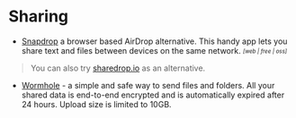 # Sharing

- [Snapdrop](https://snapdrop.net/) a browser based AirDrop alternative. This handy app lets you share text and files between devices on the same network. <sub><sup>*[web | free | oss]*</sup></sub>
> You can also try [sharedrop.io](https://www.sharedrop.io/) as an alternative.

- [Wormhole](https://wormhole.app/) - a simple and safe way to send files and folders. All your shared data is end-to-end encrypted and is automatically expired after 24 hours. Upload size is limited to 10GB.
